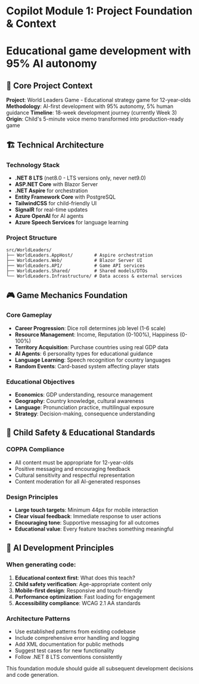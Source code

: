 # Copilot Module 1: Project Foundation & Context
# Educational game development with 95% AI autonomy

## 🎯 Core Project Context

**Project**: World Leaders Game - Educational strategy game for 12-year-olds
**Methodology**: AI-first development with 95% autonomy, 5% human guidance
**Timeline**: 18-week development journey (currently Week 3)
**Origin**: Child's 5-minute voice memo transformed into production-ready game

## 🏗️ Technical Architecture

### Technology Stack
- **.NET 8 LTS** (net8.0 - LTS versions only, never net9.0)
- **ASP.NET Core** with Blazor Server
- **.NET Aspire** for orchestration
- **Entity Framework Core** with PostgreSQL
- **TailwindCSS** for child-friendly UI
- **SignalR** for real-time updates
- **Azure OpenAI** for AI agents
- **Azure Speech Services** for language learning

### Project Structure
```
src/WorldLeaders/
├── WorldLeaders.AppHost/        # Aspire orchestration
├── WorldLeaders.Web/            # Blazor Server UI
├── WorldLeaders.API/            # Game API services
├── WorldLeaders.Shared/         # Shared models/DTOs
└── WorldLeaders.Infrastructure/ # Data access & external services
```

## 🎮 Game Mechanics Foundation

### Core Gameplay
- **Career Progression**: Dice roll determines job level (1-6 scale)
- **Resource Management**: Income, Reputation (0-100%), Happiness (0-100%)
- **Territory Acquisition**: Purchase countries using real GDP data
- **AI Agents**: 6 personality types for educational guidance
- **Language Learning**: Speech recognition for country languages
- **Random Events**: Card-based system affecting player stats

### Educational Objectives
- **Economics**: GDP understanding, resource management
- **Geography**: Country knowledge, cultural awareness
- **Language**: Pronunciation practice, multilingual exposure
- **Strategy**: Decision-making, consequence understanding

## 👶 Child Safety & Educational Standards

### COPPA Compliance
- All content must be appropriate for 12-year-olds
- Positive messaging and encouraging feedback
- Cultural sensitivity and respectful representation
- Content moderation for all AI-generated responses

### Design Principles
- **Large touch targets**: Minimum 44px for mobile interaction
- **Clear visual feedback**: Immediate response to user actions
- **Encouraging tone**: Supportive messaging for all outcomes
- **Educational value**: Every feature teaches something meaningful

## 🤖 AI Development Principles

### When generating code:
1. **Educational context first**: What does this teach?
2. **Child safety verification**: Age-appropriate content only
3. **Mobile-first design**: Responsive and touch-friendly
4. **Performance optimization**: Fast loading for engagement
5. **Accessibility compliance**: WCAG 2.1 AA standards

### Architecture Patterns
- Use established patterns from existing codebase
- Include comprehensive error handling and logging
- Add XML documentation for public methods
- Suggest test cases for new functionality
- Follow .NET 8 LTS conventions consistently

This foundation module should guide all subsequent development decisions and code generation.